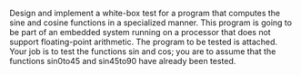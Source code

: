 Design and implement a white-box test for a program that computes the sine and cosine functions in a specialized manner. This program is going to be part of an embedded system running on a processor that does not support floating-point arithmetic. The program to be tested is attached. Your job is to test the functions sin and cos; you are to assume that the functions sin0to45 and sin45to90 have already been tested. 
